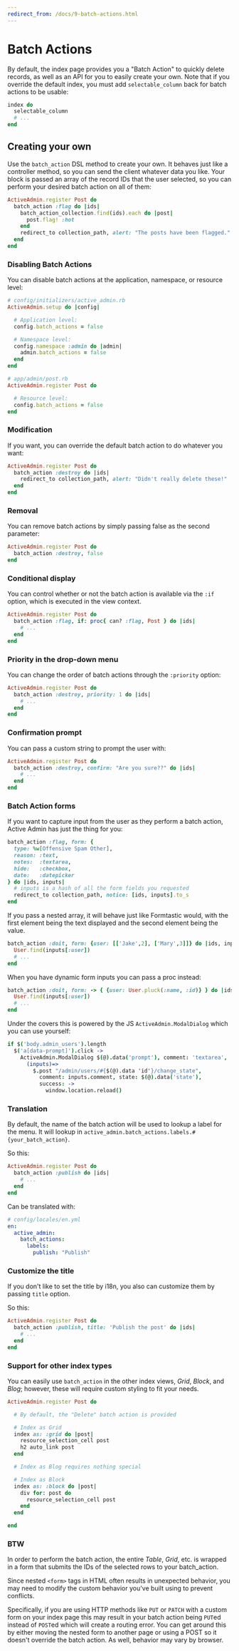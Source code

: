 ```yaml
---
redirect_from: /docs/9-batch-actions.html
---
```


# Batch Actions

By default, the index page provides you a "Batch Action" to quickly delete records,
as well as an API for you to easily create your own. Note that if you override the
default index, you must add `selectable_column` back for batch actions to be usable:

```ruby
index do
  selectable_column
  # ...
end
```

## Creating your own

Use the `batch_action` DSL method to create your own. It behaves just like a
controller method, so you can send the client whatever data you like. Your block
is passed an array of the record IDs that the user selected, so you can perform
your desired batch action on all of them:

```ruby
ActiveAdmin.register Post do
  batch_action :flag do |ids|
    batch_action_collection.find(ids).each do |post|
      post.flag! :hot
    end
    redirect_to collection_path, alert: "The posts have been flagged."
  end
end
```

### Disabling Batch Actions

You can disable batch actions at the application, namespace, or resource level:

```ruby
# config/initializers/active_admin.rb
ActiveAdmin.setup do |config|

  # Application level:
  config.batch_actions = false

  # Namespace level:
  config.namespace :admin do |admin|
    admin.batch_actions = false
  end
end

# app/admin/post.rb
ActiveAdmin.register Post do

  # Resource level:
  config.batch_actions = false
end
```

### Modification

If you want, you can override the default batch action to do whatever you want:

```ruby
ActiveAdmin.register Post do
  batch_action :destroy do |ids|
    redirect_to collection_path, alert: "Didn't really delete these!"
  end
end
```

### Removal

You can remove batch actions by simply passing false as the second parameter:

```ruby
ActiveAdmin.register Post do
  batch_action :destroy, false
end
```

### Conditional display

You can control whether or not the batch action is available via the `:if`
option, which is executed in the view context.

```ruby
ActiveAdmin.register Post do
  batch_action :flag, if: proc{ can? :flag, Post } do |ids|
    # ...
  end
end
```

### Priority in the drop-down menu

You can change the order of batch actions through the `:priority` option:

```ruby
ActiveAdmin.register Post do
  batch_action :destroy, priority: 1 do |ids|
    # ...
  end
end
```

### Confirmation prompt

You can pass a custom string to prompt the user with:

```ruby
ActiveAdmin.register Post do
  batch_action :destroy, confirm: "Are you sure??" do |ids|
    # ...
  end
end
```

### Batch Action forms

If you want to capture input from the user as they perform a batch action,
Active Admin has just the thing for you:

```ruby
batch_action :flag, form: {
  type: %w[Offensive Spam Other],
  reason: :text,
  notes:  :textarea,
  hide:   :checkbox,
  date:   :datepicker
} do |ids, inputs|
  # inputs is a hash of all the form fields you requested
  redirect_to collection_path, notice: [ids, inputs].to_s
end
```

If you pass a nested array, it will behave just like Formtastic would, with the first
element being the text displayed and the second element being the value.

```ruby
batch_action :doit, form: {user: [['Jake',2], ['Mary',3]]} do |ids, inputs|
  User.find(inputs[:user])
  # ...
end
```

When you have dynamic form inputs you can pass a proc instead:

```ruby
batch_action :doit, form: -> { {user: User.pluck(:name, :id)} } do |ids, inputs|
  User.find(inputs[:user])
  # ...
end
```

Under the covers this is powered by the JS `ActiveAdmin.ModalDialog` which you
can use yourself:

```coffee
if $('body.admin_users').length
  $('a[data-prompt]').click ->
    ActiveAdmin.ModalDialog $(@).data('prompt'), comment: 'textarea',
      (inputs)=>
        $.post "/admin/users/#{$(@).data 'id'}/change_state",
          comment: inputs.comment, state: $(@).data('state'),
          success: ->
            window.location.reload()
```

### Translation

By default, the name of the batch action will be used to lookup a label for the
menu. It will lookup in `active_admin.batch_actions.labels.#{your_batch_action}`.

So this:

```ruby
ActiveAdmin.register Post do
  batch_action :publish do |ids|
    # ...
  end
end
```

Can be translated with:

```yaml
# config/locales/en.yml
en:
  active_admin:
    batch_actions:
      labels:
        publish: "Publish"
```

### Customize the title

If you don't like to set the title by i18n, you also can customize them by passing `title` option.

So this:

```ruby
ActiveAdmin.register Post do
  batch_action :publish, title: 'Publish the post' do |ids|
    # ...
  end
end
```

### Support for other index types

You can easily use `batch_action` in the other index views, *Grid*, *Block*,
and *Blog*; however, these will require custom styling to fit your needs.

```ruby
ActiveAdmin.register Post do

  # By default, the "Delete" batch action is provided

  # Index as Grid
  index as: :grid do |post|
    resource_selection_cell post
    h2 auto_link post
  end

  # Index as Blog requires nothing special

  # Index as Block
  index as: :block do |post|
    div for: post do
      resource_selection_cell post
    end
  end

end
```

### BTW

In order to perform the batch action, the entire *Table*, *Grid*, etc. is
wrapped in a form that submits the IDs of the selected rows to your batch_action.

Since nested `<form>` tags in HTML often results in unexpected behavior, you
may need to modify the custom behavior you've built using to prevent conflicts.

Specifically, if you are using HTTP methods like `PUT` or `PATCH` with a custom
form on your index page this may result in your batch action being `PUT`ed
instead of `POST`ed which will create a routing error. You can get around this
by either moving the nested form to another page or using a POST so it doesn't
override the batch action. As well, behavior may vary by browser.

